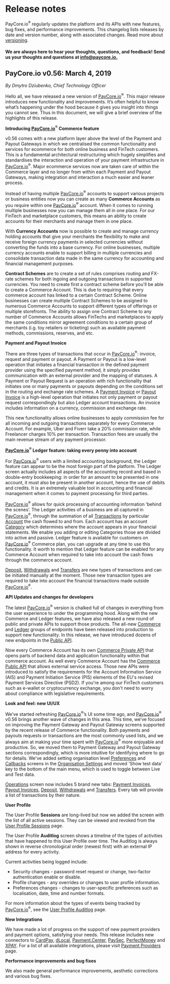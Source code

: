 # Release notes

PayCore.io<sup>®</sup> regularly updates the platform and its APIs with new features, bug fixes, and performance improvements. This changelog lists releases by date and version number, along with associated changes. Read more about [versioning](https://semver.org).

#### We are always here to hear your thoughts, questions, and feedback! Send us your thoughts and questions at [info@paycore.io.](mailto:support@paycore.io.)

## **PayCore.io v0.56: March 4, 2019**
*By Dmytro Dziubenko, Chief Technology Officer*

Hello all, we have released a new version of [PayCore.io](http://paycore.io/)<sup>®</sup>. This major release introduces new functionality and improvements. It’s often helpful to know what’s happening under the hood because it gives you insight into things you cannot see. Thus in this document, we will give a brief overview of the highlights of this release.

**Introducing [PayCore.io](http://paycore.io/)<sup>®</sup> Commerce feature**

v0.56 comes with a new platform layer above the level of the Payment and Payout Gateways in which we centralised the common functionality and services for ecommerce for both online business and FinTech customers. This is a fundamental architectural restructuring which hugely simplifies and standardises the interaction and operation of your payment infrastructure in  [PayCore.io](http://paycore.io/)<sup>®</sup>. Major ecommerce services now are taken care of within the Commerce layer and no longer from within each Payment and Payout Gateways, making integration and interaction a much easier and leaner process.

Instead of having multiple [PayCore.io](http://paycore.io/)<sup>®</sup> accounts to support various projects or business entities now you can create as many  **Commerce Accounts**  as you require within one [PayCore.io](http://paycore.io/)<sup>®</sup> account. When it comes to running multiple businesses now you can manage them all in one place. For our FinTech and marketplace customers, this means an ability to create accounts for their merchants and manage them in one place.

With  **Currency Accounts**  now is possible to create and manage currency holding accounts that give your merchants the flexibility to make and receive foreign currency payments in selected currencies without converting the funds into a base currency. For online businesses, multiple currency accounts enable to support billing in multiple currencies and consolidate transaction data made in the same currency for accounting and financial management purposes.

**Contract Schemes**  are to create a set of rules comprises routing and FX-rate schemes for both ingoing and outgoing transactions in supported currencies. You need to create first a contract scheme before you'll be able to create a Commerce Account. This is due to requiring that every commerce account has linked to a certain Contract Scheme. Online businesses can create multiple Contract Schemes to be assigned to numerous Commerce Accounts to support different types of offerings or multiple storefronts. The ability to assign one Contract Scheme to any number of Commerce Accounts allows FinTechs and marketplaces to apply the same conditions mirror agreement conditions to a certain group of merchants (i.g. toy retailers or ticketing) such as available payment methods, commissions, reserves, and etc.

**Payment and Payout Invoice**

There are three types of transactions that occur in  [PayCore.io](http://paycore.io/)<sup>®</sup>: invoice, request and payment or payout. A Payment or Payout is a low-level operation that initiates a financial transaction in the defined payment provider using the specified payment method, it simply provides communication with an external provider and the mapping of statuses. A Payment or Payout Request is an operation with rich functionality that initiates one or many payments or payouts depending on the conditions set in the routing and exchange rate schemes. A  [Payment Invoice](https://dashboard.paycore.io/operations/payment-invoices)  or  [Payout Invoice](https://dashboard.paycore.io/operations/payout-invoices)  is a high-level operation that initiates not only payment or payout request correspondingly but also Ledger account transactions. An invoice includes information on a currency, commission and exchange rate.

This new functionality allows online businesses to apply commission fee for all incoming and outgoing transactions separately for every Commerce Account. For example, Uber and Fiverr take a 20% commission rate, while Freelancer charges 10% per transaction. Transaction fees are usually the main revenue stream of any payment processor.

**[PayCore.io](http://paycore.io/)<sup>®</sup> Ledger feature: taking every penny into account**

For  [PayCore.io](http://paycore.io/)<sup>®</sup> users with a limited accounting background, the Ledger feature can appear to be the most foreign part of the platform. The Ledger screen actually includes all aspects of the accounting record and based in double-entry bookkeeping: in order for an amount to be presented in one account, it must also be present in another account, hence the use of debits and credits. It is an extremely valuable tool in accounting and financial management when it comes to payment processing for third parties.

[PayCore.io](http://paycore.io/)<sup>®</sup> allows for quick processing of accounting information ‘behind the scenes’. The Ledger activities of a business are all captured in  [PayCore.io](http://paycore.io/)<sup>®</sup>, through the summation of all  [Transactions](https://dashboard.paycore.io/ledger/accounts) by particular [Account](https://dashboard.paycore.io/ledger/categories) the cash flowed to and from. Each account has an account  [Category](https://dashboard.paycore.io/ledger/categories) which determines where the account appears in your financial statements. We enable you adding or editing Categories those are divided into active and passive. Ledger feature is available for customers on [PayCore.io](http://paycore.io/)<sup>®</sup> Commerce plan, you can upgrade at any time to use this functionality. It worth to mention that Ledger feature can be enabled for any Commerce Account when required to take into account the cash flows through the commerce account.

[Deposit](https://dashboard.paycore.io/operations/deposits), [Withdrawals](https://dashboard.paycore.io/operations/withdrawals) and [Transfers](https://dashboard.paycore.io/operations/transfers) are new types of transactions and can be initiated manually at the moment. Those new transaction types are required to take into account the financial transactions made outside  [PayCore.io](http://paycore.io/)<sup>®</sup>.

**API Updates and changes for developers**

The latest  [PayCore.io](http://paycore.io/)<sup>®</sup> version is chalked full of changes in everything from the user experience to under the programming hood. Along with the new Commerce and Ledger features, we have also released a new round of public and private APIs to support those products. The all-new [Commerce](https://swagger.paycore.io/#/Commerce/get_commerce_contract_payment_services) and [Ledger](https://swagger.paycore.io/#/Ledger/get_ledger_accounts) groups of endpoints have been released into production to support new functionality. In this release, we have introduced dozens of new endpoints in the  [Public API](http://swagger.paycore.io/).

Now every Commerce Account has its own  [Commerce Private API](https://swagger.paycore.io/commerce/)  that opens parts of backend data and application functionality within that commerce account. As well every Commerce Account has the [Commerce Public API](https://swagger.paycore.io/commerce-public/)  that allows external service access. Those new APIs were introduced to satisfy the requirements for the Account Information Service (AIS) and Payment Initiation Service (PIS) elements of the EU's revised Payment Services Directive (PSD2). If you're among our FinTech customers such as e-wallet or cryptocurrency exchange, you don't need to worry about compliance with legislative requirements.

**Look and feel: new UI/UX**

We’ve started refreshing  [PayCore.io](http://paycore.io/)<sup>®</sup>’s UI some time ago, and [PayCore.io](http://paycore.io/)<sup>®</sup> v0.56 brings another wave of changes in this area. This time, we’ve focused on improving the Payment Gateway and Payout Gateway screens supported by the recent release of Commerce functionality. Both payments and payouts requests or transactions are the most commonly used lists, and we always aim at making your time spent with [PayCore.io](http://paycore.io/)<sup>®</sup> more enjoyable and productive. So, we moved them to Payment Gateway and Payout Gateway sections correspondingly, which is more intuitive for identifying where to go for details. We've added setting organisation level  [Preferences](https://dashboard.paycore.io/organization/settings/preferences)  and  [Callbacks](https://dashboard.paycore.io/organization/settings/callbacks)  screens in the  [Organisation Settings](https://dashboard.paycore.io/organization/settings/profile)  and moved 'Show test data' key to the bottom of the main menu, which is used to toggle between Live and Test data.

[Operations](https://dashboard.paycore.io/operations/payment-invoices)  screen now includes 5 brand new tabs:  [Payment Invoices](https://dashboard.paycore.io/operations/payment-invoices),  [Payout Invoices](https://dashboard.paycore.io/operations/payment-invoices),  [Deposit](https://dashboard.paycore.io/operations/deposits),  [Withdrawals](https://dashboard.paycore.io/operations/withdrawals) and  [Transfers](https://dashboard.paycore.io/operations/transfers). Every tab will provide a list of transactions by their nature.

**User Profile**

The User Profile  **Sessions** are long-lived but now we added the screen with the list of all active sessions. They can be viewed and revoked from the  [User Profile Sessions](https://dashboard.paycore.io/user/settings/sessions) page.

The User Profile  **Auditlog**  screen shows a timeline of the types of activities that have happened to this User Profile over time. The Auditlog is always shown in reverse chronological order (newest first) with an external IP address for every activity.

Current activities being logged include:

-   Security changes - password reset request or change, two-factor authentication enable or disable.
-   Profile changes - any overrides or changes to user profile information.
-   Preferences changes - changes to user-specific preferences such as localisation, date, time and number formats.

For more information about the types of events being tracked by  [PayCore.io](http://paycore.io/)<sup>®</sup>, see the  [User Profile Auditlog](https://dashboard.paycore.io/user/settings/auditlog) page.

**New Integrations**

We have made a lot of progress on the support of new payment providers and payment options, satisfying your needs. This release includes new connectors to  [CardPay](https://www.cardpay.com/),  [dLocal](https://dlocal.com/),  [Payment.Center](https://www.payment.center/),  [PaySec](https://www.paysec.com/),  [PerfectMoney](https://perfectmoney.is/)  and  [XPAY](https://xpay.com.ua/). For a list of all available integrations, please visit [Payment Providers](https://dashboard.paycore.io/connect-directory/payment-providers) page.

**Performance improvements and bug fixes**

We also made general performance improvements, aesthetic corrections and various bug fixes.
